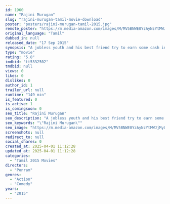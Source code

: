 ```yaml
---
id: 1960
name: "Rajini Murugan"
slug: "rajini-murugan-tamil-movie-download"
poster: "posters/rajini-murugan-tamil-2015.jpg"
remote_poster: "https://m.media-amazon.com/images/M/MV5BNWE0YzAyNzYtMWJjMy00ZjBjLTljZTgtZTFiMDM3OTg3YjFmXkEyXkFqcGc@._V1_SX300.jpg"
original_language: "Tamil"
dubbed_in: null
released_date: "17 Sep 2015"
synopsis: "A jobless youth and his best friend try to earn some cash in Madurai while trying to solve the dispute that plagues his family."
type: "movie"
rating: "5.8"
imdbid: "tt5332502"
tmdbid: null
views: 0
likes: 0
dislikes: 0
author_id: 1
trailer_url: null
runtime: "149 min"
is_featured: 0
is_active: 1
is_comingsoon: 0
seo_title: "Rajini Murugan"
seo_description: "A jobless youth and his best friend try to earn some cash in Madurai while trying to solve the dispute that plagues his family."
seo_keywords: "\"Rajini Murugan\""
seo_image: "https://m.media-amazon.com/images/M/MV5BNWE0YzAyNzYtMWJjMy00ZjBjLTljZTgtZTFiMDM3OTg3YjFmXkEyXkFqcGc@._V1_SX300.jpg"
screenshots: null
redirect_to: null
social_shares: 0
created_at: 2025-04-01 11:12:28
updated_at: 2025-04-01 11:12:28
categories:
  - "Tamil 2015 Movies"
directors:
  - "Ponram"
genres:
  - "Action"
  - "Comedy"
years:
  - "2015"
---
```

